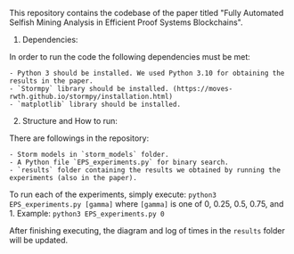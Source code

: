 This repository contains the codebase of the paper titled "Fully Automated Selfish Mining Analysis in Efficient Proof
Systems Blockchains".

1. Dependencies:

In order to run the code the following dependencies must be met:

    - Python 3 should be installed. We used Python 3.10 for obtaining the results in the paper. 
    - `Stormpy` library should be installed. (https://moves-rwth.github.io/stormpy/installation.html)
    - `matplotlib` library should be installed. 

2. Structure and How to run:

There are followings in the repository:

    - Storm models in `storm_models` folder.
    - A Python file `EPS_experiments.py` for binary search.
    - `results` folder containing the results we obtained by running the experiments (also in the paper). 

To run each of the experiments, simply execute: 
`python3 EPS_experiments.py [gamma]` 
where `[gamma]` is one of 0, 0.25, 0.5, 0.75, and 1.
Example: `python3 EPS_experiments.py 0`

After finishing executing, the diagram and log of times in the `results` folder will be updated.
